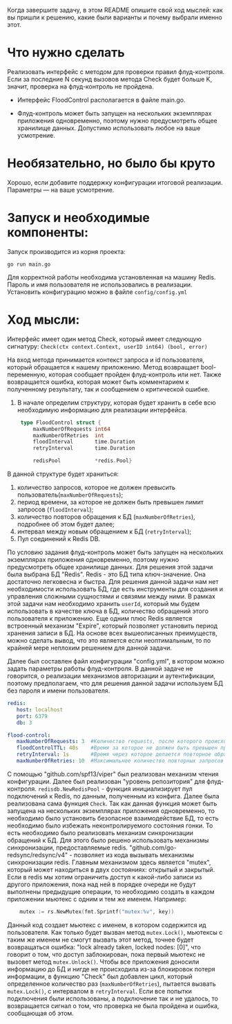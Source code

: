 Когда завершите задачу, в этом README опишите свой ход мыслей: как вы пришли к решению, какие были варианты и почему выбрали именно этот. 

# Что нужно сделать

Реализовать интерфейс с методом для проверки правил флуд-контроля. Если за последние N секунд вызовов метода Check будет больше K, значит, проверка на флуд-контроль не пройдена.

- Интерфейс FloodControl располагается в файле main.go.

- Флуд-контроль может быть запущен на нескольких экземплярах приложения одновременно, поэтому нужно предусмотреть общее хранилище данных. Допустимо использовать любое на ваше усмотрение. 

# Необязательно, но было бы круто

Хорошо, если добавите поддержку конфигурации итоговой реализации. Параметры — на ваше усмотрение.

# Запуск и необходимые компоненты:
   Запуск производится из корня проекта:
   ```
   go run main.go
   ```
   
   Для корректной работы необходима установленная на машину Redis. Пароль и имя пользователя не использовались в реализации.
   Установить конфигурацию можно в файле ```config/config.yml```

# Ход мысли:

Интерфейс имеет один метод Check, который имеет следующую сигнатуру:
```Check(ctx context.Context, userID int64) (bool, error)```

На вход метода принимается контекст запроса и id пользователя, который обращается к нашему приложению.
Метод возвращает bool-переменную, которая сообщает пройден флуд-контроль или нет. Также возвращается ошибка, которая может быть комментарием к полученному результату, так и сообщением о критической ошибке.

1) В начале определим структуру, которая будет хранить в себе всю необходимую информацию для реализации интерфейса.
   ```go
    type FloodControl struct {
	    maxNumberOfRequests int64
	    maxNumberOfRetries  int
	    floodInterval       time.Duration
	    retryInterval       time.Duration

	    redisPool           *redis.Pool}
   ```
В данной структуре будет храниться:
1) количество запросов, которое не должен превысить пользователь(```maxNumberOfRequests```); 
2) период времени, за которое не должен быть превышен лимит запросов (```floodInterval```);
3) количество повторов обращения к БД (```maxNumberOfRetries```), подробнее об этом будет далее;
4) интервал между новым обращением к БД (```retryInterval```);
5) Пул соединений к Redis DB.

По условию задания флуд-контроль может быть запущен на нескольких экземплярах приложения одновременно, поэтому нужно предусмотреть общее хранилище данных.
Для решения этой задачи была выбрана БД "Redis".
Redis - это БД типа ключ-значение. Она достаточно легковесна и быстра. Для решения данной задачи нам нет необходимости использовать БД, где есть инструменты для создания и управления сложными сущностями и связями между ними.
В рамках этой задачи нам необходимо хранить ```userId```, который мы будем использовать в качестве ключа в БД, количество обращений этого пользователя к приложению.
Еще одним плюс Redis является встроенный механизм "Expire", который позволяет установить период хранения записи в БД.
На основе всех вышеописанных преимуществ, можно сделать вывод, что это является если неоптимальным, то по крайней мере неплохим решением для данной задачи.

Далее был составлен файл конфигурации "config.yml", в котором можно задать параметры работы флуд-контроля. В данной задаче не говорится, о реализации механизмов авторизации и аутентификации, поэтому
предполагаем, что для решения данной задачи используем БД без пароля и имени пользователя.
```yaml
redis:
   host: localhost
   port: 6379
   db: 3

flood-control:
   maxNumberOfRequests: 3  #Количество requests, после которого происходит блокирование доступа к БД
   floodControlTTL: 40s    #Время за которое не должен быть превышен предел
   retryInterval: 1s       #Время через которое делается повторное обращение к БД
   maxNumberOfRetries: 10  #Максимальное количество повторных запросов к БД
```

С помощью "github.com/spf13/viper" был реализован механизм чтения конфигурации.
Далее был реализован "уровень репозитория" для флуд-контроля. ```redisdb.NewRedisPool``` - функция инициализирует пул подключений к Redis, по данным, полученным из конфига.
Далее была реализована сама функция ```Check```.
Так как данная функция может быть запущена на нескольких экземплярах приложения одновременно, то необходимо было установить безопасное взаимодействие БД, то есть необходимо было избежать неконтролируемого состояния гонки.
То есть необходимо было реализовать механизм синхронизации обращений к БД. Для этого было решено использовать механизмы синхронизации, предоставляемые redis.
"github.com/go-redsync/redsync/v4" - позволяет из кода вызывать механизмы синхронизации redis.
Главным механизмом здесь является "mutex", который может находиться в двух состояниях: открытый и закрытый.
Если в redis мы хотим ограничить доступ к какой-либо записи из другого приложения, пока над ней в порядке очереди не будут выполнены предыдущие операции, то необходимо создать в каждом приложении мьютекс с одним и тем же именем.
Например:
```go
    mutex := rs.NewMutex(fmt.Sprintf("mutex:%v", key))
```

Данный код создает мьютекс с именем, в котором содержится ид пользователя. Как только будет вызван метод ```mutex.Lock()```, мьютексы с таким же именем не смогут вызвать этот метод, точнее будет возвращаться ошибка: "lock already taken, locked nodes: [0]",
что говорит о том, что доступ заблокирован, пока первый мьютекс не вызовет метод ```mutex.Unlock()```.
Чтобы все приложения доносили информацию до БД и нигде не происходила из-за блокировок потеря информации, в функцию "Check" был добавлен цикл, который определенное количество раз (```maxNumberOfRetries```), пытается вызвать ```mutex.Lock()```,
с интервалом в ```retryInterval```. Если все попытки подключения были использованы, а подключение так и не удалось, то возвращается сигнал о том, что проверка не была пройдена и ошибка, сообщающая об этом.